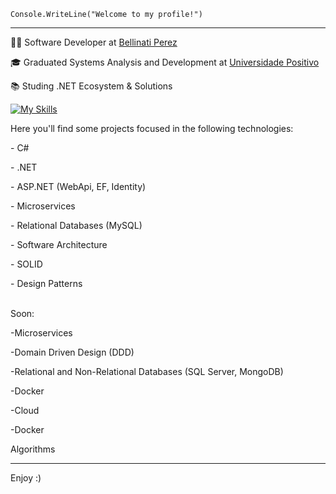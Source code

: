 <code>Console.WriteLine("Welcome to my profile!")</code>
<hr>

<p>👨‍💻 Software Developer at <a href="https://www.bellinatiperez.com.br/" target="blank_">Bellinati Perez</a></p>
<p>🎓 Graduated Systems Analysis and Development at <a href="https://www.up.edu.br/" target="blank_">Universidade Positivo</a></p>
<p>📚 Studing .NET Ecosystem & Solutions</p>

[![My Skills](https://skillicons.dev/icons?i=cs,angular,dotnet,mysql,ts,visualstudio,git)](https://skillicons.dev)

Here you'll find some projects focused in the following technologies:
<p>- C#</p> 
<p>- .NET</p> 
<p>- ASP.NET (WebApi, EF, Identity)</p>
<p>- Microservices</p>
<p>- Relational Databases (MySQL)</p>
<p>- Software Architecture</p>
<p>- SOLID</p>
<p>- Design Patterns</p>

<br>
Soon:
<p> -Microservices</p>
<p> -Domain Driven Design (DDD)</p>
<p> -Relational and Non-Relational Databases (SQL Server, MongoDB)</p>
<p> -Docker</p>
<p> -Cloud</p>
<p> -Docker</p>
<p>Algorithms</p>
<hr>



Enjoy :)
